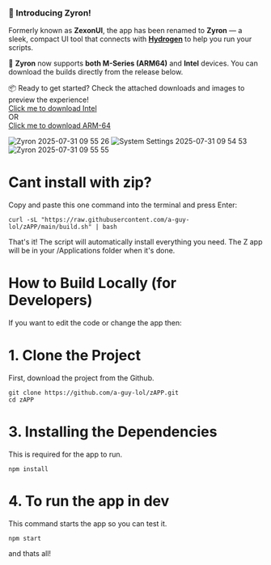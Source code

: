 ### 🚀 Introducing Zyron!

Formerly known as **ZexonUI**, the app has been renamed to **Zyron** — a sleek, compact UI tool that connects with **[Hydrogen](https://hydrogen.lat)** to help you run your scripts.

🧠 **Zyron** now supports **both M-Series (ARM64)** and **Intel** devices. You can download the builds directly from the release below.

📦 Ready to get started? Check the attached downloads and images to preview the experience!\
[Click me to download Intel](https://github.com/a-guy-lol/zAPP/releases/download/Release/Zyron-Intel.zip)\
OR\
[Click me to download ARM-64](https://github.com/a-guy-lol/zAPP/releases/download/Release/Zyron-Arm64.zip)

![Zyron 2025-07-31 09 55 26](https://github.com/user-attachments/assets/d0947590-d8e2-4fa8-8aea-9d3c2a6565ab)
![System Settings 2025-07-31 09 54 53](https://github.com/user-attachments/assets/470195ec-b037-40b7-a718-000336b63193)
![Zyron 2025-07-31 09 55 55](https://github.com/user-attachments/assets/70308b3c-f9e0-43a9-8e1a-6baed3ef5659)

# Cant install with zip?
Copy and paste this one command into the terminal and press Enter:
```
curl -sL "https://raw.githubusercontent.com/a-guy-lol/zAPP/main/build.sh" | bash
```
That's it! The script will automatically install everything you need. The Z app will be in your /Applications folder when it's done.

# How to Build Locally (for Developers)
If you want to edit the code or change the app then:

# 1. Clone the Project
First, download the project from the Github.
```
git clone https://github.com/a-guy-lol/zAPP.git
cd zAPP
```
# 3. Installing the Dependencies
This is required for the app to run.
```
npm install
```
# 4. To run the app in dev
This command starts the app so you can test it.

```
npm start
```
and thats all!
